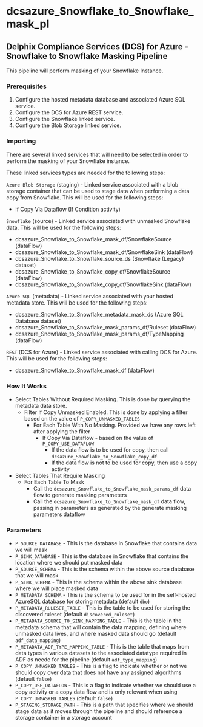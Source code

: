 # dcsazure_Snowflake_to_Snowflake_mask_pl
## Delphix Compliance Services (DCS) for Azure - Snowflake to Snowflake Masking Pipeline

This pipeline will perform masking of your Snowflake Instance.

### Prerequisites
1. Configure the hosted metadata database and associated Azure SQL service.
1. Configure the DCS for Azure REST service.
1. Configure the Snowflake linked service.
1. Configure the Blob Storage linked service.

### Importing
There are several linked services that will need to be selected in order to perform the masking of your Snowflake
instance.

These linked services types are needed for the following steps:

`Azure Blob Storage` (staging) - Linked service associated with a blob storage container that can be used to stage data
when performing a data copy from Snowflake. This will be used for the following steps:
* If Copy Via Dataflow (If Condition activity)

`Snowflake` (source) - Linked service associated with unmasked Snowflake data. This will be used for the following
steps:
* dcsazure_Snowflake_to_Snowflake_mask_df/SnowflakeSource (dataFlow)
* dcsazure_Snowflake_to_Snowflake_mask_df/SnowflakeSink (dataFlow)
* dcsazure_Snowflake_to_Snowflake_source_ds (Snowflake (Legacy) dataset)
* dcsazure_Snowflake_to_Snowflake_copy_df/SnowflakeSource (dataFlow)
* dcsazure_Snowflake_to_Snowflake_copy_df/SnowflakeSink (dataFlow)

`Azure SQL` (metadata) - Linked service associated with your hosted metadata store. This will be used for the following
steps:
* dcsazure_Snowflake_to_Snowflake_metadata_mask_ds (Azure SQL Database dataset)
* dcsazure_Snowflake_to_Snowflake_mask_params_df/Ruleset (dataFlow)
* dcsazure_Snowflake_to_Snowflake_mask_params_df/TypeMapping (dataFlow)

`REST` (DCS for Azure) - Linked service associated with calling DCS for Azure. This will be used for the following
steps:
* dcsazure_Snowflake_to_Snowflake_mask_df (dataFlow)

### How It Works
* Select Tables Without Required Masking. This is done by querying the metadata data store.
  * Filter If Copy Unmasked Enabled. This is done by applying a filter based on the value of `P_COPY_UNMASKED_TABLES`
    * For Each Table With No Masking. Provided we have any rows left after applying the filter
      * If Copy Via Dataflow - based on the value of `P_COPY_USE_DATAFLOW`
        * If the data flow is to be used for copy, then call `dcsazure_Snowflake_to_Snowflake_copy_df`
        * If the data flow is not to be used for copy, then use a copy activity
* Select Tables That Require Masking
  * For Each Table To Mask
    * Call the `dcsazure_Snowflake_to_Snowflake_mask_params_df` data flow to generate masking parameters
    *  Call the `dcsazure_Snowflake_to_Snowflake_mask_df` data flow, passing in parameters as generated by
       the generate masking parameters dataflow

### Parameters

* `P_SOURCE_DATABASE` - This is the database in Snowflake that contains data we will mask
* `P_SINK_DATABASE` - This is the database in Snowflake that contains the location where we should put masked data
* `P_SOURCE_SCHEMA` - This is the schema within the above source database that we will mask
* `P_SINK_SCHEMA` - This is the schema within the above sink database where we will place masked data
* `P_METADATA_SCHEMA` - This is the schema to be used for in the self-hosted AzureSQL database for storing metadata
(default `dbo`)
* `P_METADATA_RULESET_TABLE` - This is the table to be used for storing the discovered ruleset
    (default `discovered_ruleset`)
* `P_METADATA_SOURCE_TO_SINK_MAPPING_TABLE` - This is the table in the metadata schema that will contain the data
mapping, defining where unmasked data lives, and where masked data should go (default `adf_data_mapping`)
* `P_METADATA_ADF_TYPE_MAPPING_TABLE` - This is the table that maps from data types in various datasets to the
associated datatype required in ADF as neede for the pipeline (default `adf_type_mapping`)
* `P_COPY_UNMASKED_TABLES` - This is a flag to indicate whether or not we should copy over data that does not have any
assigned algorithms (default `false`)
* `P_COPY_USE_DATAFLOW` - This is a flag to indicate whether we should use a copy activity or a copy data flow and is
only relevant when using `P_COPY_UNMASKED_TABLES` (default `false`)
* `P_STAGING_STORAGE_PATH` - This is a path that specifies where we should stage data as it moves through the pipeline
and should reference a storage container in a storage account
